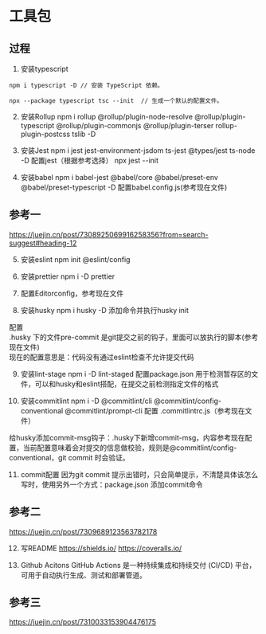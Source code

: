 # 工具包

## 过程
1. 安装typescript
```
npm i typescript -D // 安装 TypeScript 依赖。

npx --package typescript tsc --init  // 生成一个默认的配置文件。
```

2. 安装Rollup
npm i rollup @rollup/plugin-node-resolve @rollup/plugin-typescript @rollup/plugin-commonjs @rollup/plugin-terser rollup-plugin-postcss tslib -D

3. 安装Jest
npm i jest jest-environment-jsdom ts-jest @types/jest ts-node -D
配置jest（根据参考选择）
npx jest --init

4. 安装babel
npm i babel-jest @babel/core @babel/preset-env @babel/preset-typescript -D
配置babel.config.js(参考现在文件)

## 参考一
https://juejin.cn/post/7308925069916258356?from=search-suggest#heading-12


5. 安装eslint
npm init @eslint/config

6. 安装prettier
npm i -D prettier

7. 配置Editorconfig，参考现在文件

8. 安装husky
npm i husky -D
添加命令并执行husky init

配置    
.husky 下的文件pre-commit 是git提交之前的钩子，里面可以放执行的脚本(参考现在文件)   
现在的配置意思是：代码没有通过eslint检查不允许提交代码

9. 安装lint-stage
npm i -D lint-staged
配置package.json
用于检测暂存区的文件，可以和husky和eslint搭配，在提交之前检测指定文件的格式

10. 安装commitlint
npm i -D @commitlint/cli @commitlint/config-conventional @commitlint/prompt-cli
配置 .commitlintrc.js（参考现在文件）

给husky添加commit-msg钩子：.husky下新增commit-msg，内容参考现在配置，当前配置意味着会对提交的信息做校验，规则是@commitlint/config-conventional，git commit 时会验证。

11. commit配置
因为git commit 提示出错时，只会简单提示，不清楚具体该怎么写时，使用另外一个方式：package.json 添加commit命令

## 参考二
https://juejin.cn/post/7309689123563782178  


12. 写README
https://shields.io/
https://coveralls.io/

13. Github Acitons
GitHub Actions 是一种持续集成和持续交付 (CI/CD) 平台，可用于自动执行生成、测试和部署管道。

## 参考三
https://juejin.cn/post/7310033153904476175
